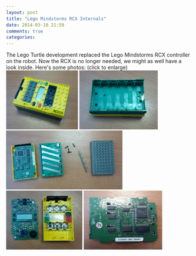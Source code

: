 ```yaml
---
layout: post
title: "Lego Mindstorms RCX Internals"
date: 2014-03-10 21:59
comments: true
categories: 
---
```


<p>The Lego Turtle development replaced the Lego Mindstorms RCX controller on the robot. Now the RCX is no longer needed, we might as well have a look inside. Here's some photos: (click to enlarge)<br/>
<a href="/legoturtle/nxt.jpg" style="padding:0; background-color: white;"><img src="/legoturtle/nxt.jpg" height="160px"/></a> 
<a href="/legoturtle/nxt-battery-compartment.jpg" style="padding:0; background-color: white;"><img src="/legoturtle/nxt-battery-compartment.jpg" height="160px"/></a> 
<a href="/legoturtle/nxt-pcb-exposed.jpg" style="padding:0; background-color: white;"><img src="/legoturtle/nxt-pcb-exposed.jpg" height="160px"/></a> 
<a href="/legoturtle/nxt-pcb-and-front.jpg" style="padding:0; background-color: white;"><img src="/legoturtle/nxt-pcb-and-front.jpg" height="160px"/></a> 
<a href="/legoturtle/nxt-pcb-detail.jpg" style="padding:0; background-color: white;"><img src="/legoturtle/nxt-pcb-detail.jpg" height="160px"/></a> 